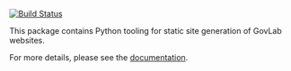 [![Build Status](https://travis-ci.org/GovLab/govlab-static-tools.svg?branch=master)](https://travis-ci.org/GovLab/govlab-static-tools)

This package contains Python tooling for static site generation
of GovLab websites.

For more details, please see the [documentation](http://govlab-static-tools.readthedocs.org/en/latest/).
